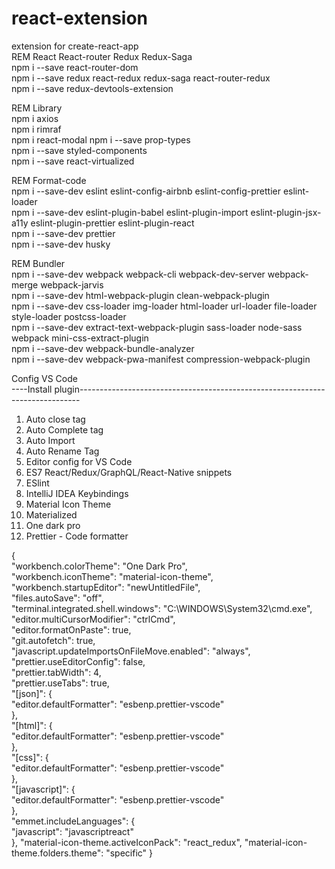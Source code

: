 # react-extension  
extension for create-react-app  
REM React React-router Redux Redux-Saga  
npm i --save react-router-dom  
npm i --save redux react-redux redux-saga react-router-redux  
npm i --save redux-devtools-extension  

REM Library  
npm i axios  
npm i rimraf  
npm i react-modal
npm i --save prop-types  
npm i --save styled-components  
npm i --save react-virtualized  

REM Format-code  
npm i --save-dev eslint eslint-config-airbnb eslint-config-prettier eslint-loader  
npm i --save-dev eslint-plugin-babel eslint-plugin-import eslint-plugin-jsx-a11y eslint-plugin-prettier eslint-plugin-react  
npm i --save-dev prettier  
npm i --save-dev husky  

REM Bundler  
npm i --save-dev webpack webpack-cli webpack-dev-server webpack-merge webpack-jarvis  
npm i --save-dev html-webpack-plugin clean-webpack-plugin  
npm i --save-dev css-loader img-loader html-loader url-loader file-loader style-loader postcss-loader  
npm i --save-dev extract-text-webpack-plugin sass-loader node-sass webpack mini-css-extract-plugin  
npm i --save-dev webpack-bundle-analyzer  
npm i --save-dev webpack-pwa-manifest compression-webpack-plugin

Config VS Code  
----Install plugin------------------------------------------------------------------------------  

1. Auto close tag  
2. Auto Complete tag  
3. Auto Import  
4. Auto Rename Tag  
5. Editor config for VS Code  
6. ES7 React/Redux/GraphQL/React-Native snippets  
7. ESlint  
8. IntelliJ IDEA Keybindings  
9. Material Icon Theme  
10. Materialized  
11. One dark pro  
12. Prettier - Code formatter  

{  
    "workbench.colorTheme": "One Dark Pro",  
    "workbench.iconTheme": "material-icon-theme",  
    "workbench.startupEditor": "newUntitledFile",  
    "files.autoSave": "off",  
    "terminal.integrated.shell.windows": "C:\\WINDOWS\\System32\\cmd.exe",  
    "editor.multiCursorModifier": "ctrlCmd",  
    "editor.formatOnPaste": true,  
    "git.autofetch": true,  
    "javascript.updateImportsOnFileMove.enabled": "always",  
    "prettier.useEditorConfig": false,  
    "prettier.tabWidth": 4,  
    "prettier.useTabs": true,  
    "[json]": {  
        "editor.defaultFormatter": "esbenp.prettier-vscode"  
    },  
    "[html]": {  
        "editor.defaultFormatter": "esbenp.prettier-vscode"  
    },  
    "[css]": {  
        "editor.defaultFormatter": "esbenp.prettier-vscode"  
    },  
    "[javascript]": {  
        "editor.defaultFormatter": "esbenp.prettier-vscode"  
    },  
    "emmet.includeLanguages": {  
        "javascript": "javascriptreact"  
    },
    "material-icon-theme.activeIconPack": "react_redux",
    "material-icon-theme.folders.theme": "specific"
}  
